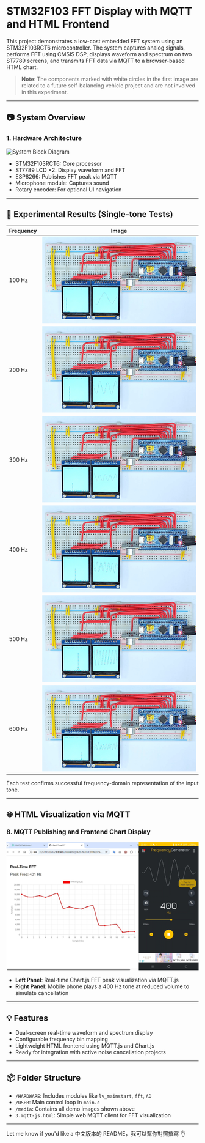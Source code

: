 # STM32F103 FFT Display with MQTT and HTML Frontend

This project demonstrates a low-cost embedded FFT system using an STM32F103RCT6 microcontroller. The system captures analog signals, performs FFT using CMSIS DSP, displays waveform and spectrum on two ST7789 screens, and transmits FFT data via MQTT to a browser-based HTML chart.

> **Note**: The components marked with white circles in the first image are related to a future self-balancing vehicle project and are not involved in this experiment.

---

## 📷 System Overview

### 1. Hardware Architecture
![System Block Diagram](media/20241210-192203.jpg)

- STM32F103RCT6: Core processor
- ST7789 LCD ×2: Display waveform and FFT
- ESP8266: Publishes FFT peak via MQTT
- Microphone module: Captures sound
- Rotary encoder: For optional UI navigation

---

## 📶 Experimental Results (Single-tone Tests)

| Frequency | Image |
|-----------|-------|
| 100 Hz    | ![](media/20241210-155841.jpg) |
| 200 Hz    | ![](media/20241210-155924.jpg) |
| 300 Hz    | ![](media/20241210-160035.jpg) |
| 400 Hz    | ![](media/20241210-160214.jpg) |
| 500 Hz    | ![](media/20241210-160234.jpg) |
| 600 Hz    | ![](media/20241210-160417.jpg) |

Each test confirms successful frequency-domain representation of the input tone.

---

## 🌐 HTML Visualization via MQTT

### 8. MQTT Publishing and Frontend Chart Display
![MQTT + HTML Demo](media/20250407_001815907.jpg)

- **Left Panel**: Real-time Chart.js FFT peak visualization via MQTT.js
- **Right Panel**: Mobile phone plays a 400 Hz tone at reduced volume to simulate cancellation

---

## 💡 Features

- Dual-screen real-time waveform and spectrum display
- Configurable frequency bin mapping
- Lightweight HTML frontend using MQTT.js and Chart.js
- Ready for integration with active noise cancellation projects

---

## 📦 Folder Structure

- `/HARDWARE`: Includes modules like `lv_mainstart`, `fft`, `AD`
- `/USER`: Main control loop in `main.c`
- `/media`: Contains all demo images shown above
- `3.mqtt-js.html`: Simple web MQTT client for FFT visualization

---

Let me know if you'd like a 中文版本的 README，我可以幫你對照撰寫 👌
